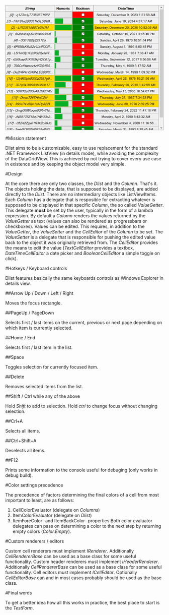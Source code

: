 ![Dlist](Readme/Dlist.png)

#Mission statement

Dlist aims to be a customizable, easy to use replacement for the standard .NET Framework ListView (in details mode), while avoiding the complexity of the DataGridView. This is achieved by not trying to cover every use case in existence and by keeping the object model very simple.

#Design

At the core there are only two classes, the *Dlist* and the *Column*. That's it. The objects holding the data, that is supposed to be displayed, are added directly to the *Dlist*. There are no intermediary objects like ListViewItems.
Each *Column* has a delegate that is resposible for extracting whatever is supposed to be displayed in that specific *Column*, the so called *ValueGetter*. This delegate **must** be set by the user, typically in the form of a lambda expression. By default a *Column* renders the values returned by the *ValueGetter* as text (values can also be rendered as progressbars or checkboxes).
Values can be edited. This requires, in addition to the *ValueGetter*, the *ValueSetter* and the *CellEditor* of the *Column* to be set. The *ValueSetter* is a delegate that is responsible for pushing the edited value back to the object it was originally retrieved from. The *CellEditor* provides the means to edit the value (*TextCellEditor* provides a textbox, *DateTimeCellEditor* a date picker and *BooleanCellEditor* a simple toggle on click).

#Hotkeys / Keyboard controls

Dlist features basically the same keyboards controls as Windows Explorer in details view.

##Arrow Up / Down / Left / Right

Moves the focus rectangle.

##PageUp / PageDown

Selects first / last items on the current, previous or next page depending on which item is currently selected.

##Home / End

Selects first / last item in the list.

##Space

Toggles selection for currently focused item.

##Delete

Removes selected items from the list.

##Shift / Ctrl while any of the above

Hold *Shift* to add to selection. Hold *ctrl* to change focus without changing selection.

##Crl+A

Selects all items.

##Ctrl+Shift+A

Deselects all items.

##F12

Prints some information to the console useful for debuging (only works in debug build).

#Color settings precedence

The precedence of factors determining the final colors of a cell from most important to least, are as follows:
1. CellColorEvaluator	(delegate on *Columns*)
2. ItemColorEvaluator	(delegate on *Dlist*)
3. ItemForeColor- and ItemBackColor- properties
Both color evaluator delegates can pass on determining a color to the next step by returning empty colors (*Color.Empty*).

#Custom renderers / editors

Custom cell renderers must implement *IRenderer*. Additionally *CellRendererBase* can be used as a base class for some useful functionality.
Custom header renderers must implement *IHeaderRenderer*. Additionally *CellRendererBase* can be used as a base class for some useful functionality.
Cell editors must implement *ICellEditor*. Optionally *CellEditorBase* can and in most cases probably should be used as the base class.

#Final words

To get a better idea how all this works in practice, the best place to start is the *TestForm*.